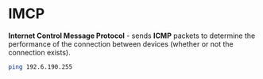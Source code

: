 # IMCP

**Internet Control Message Protocol** - sends **ICMP** packets to determine the performance of the connection between devices (whether or not the connection exists).

```bash
ping 192.6.190.255
```
